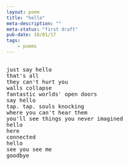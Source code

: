 ```yaml
---
layout: poem
title: "hello"
meta-description: ""
meta-status: "first draft"
pub-date: 10/01/17
tags: 
    - poems
---
```

<pre class="stanza">

just say hello
that's all
they can't hurt you
walls collapse
fantastic worlds' open doors
say hello
tap. tap. souls knocking
where you can't hear them
you'll see things you never imagined
hello
here
connected
hello
see you see me
goodbye

</pre>







